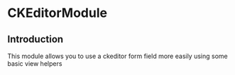 # CKEditorModule


## Introduction
This module allows you to use a ckeditor form field more easily using some basic
view helpers